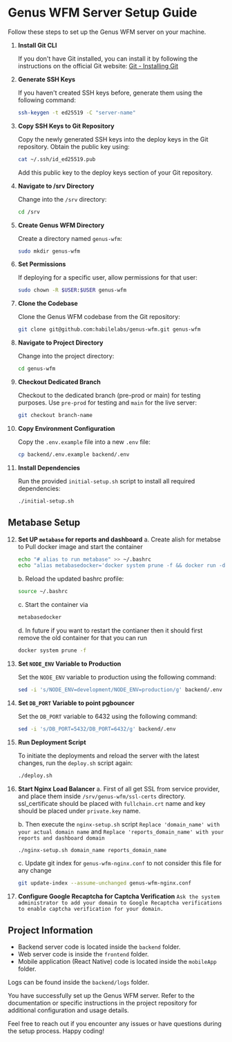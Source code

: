 # Genus WFM Server Setup Guide

Follow these steps to set up the Genus WFM server on your machine.

1. **Install Git CLI**

    If you don't have Git installed, you can install it by following the instructions on the official Git website: [Git - Installing Git](https://git-scm.com/book/en/v2/Getting-Started-Installing-Git)

2. **Generate SSH Keys**

    If you haven't created SSH keys before, generate them using the following command:

    ```bash
    ssh-keygen -t ed25519 -C "server-name"
    ```

3. **Copy SSH Keys to Git Repository**

    Copy the newly generated SSH keys into the deploy keys in the Git repository. Obtain the public key using:

    ```bash
    cat ~/.ssh/id_ed25519.pub
    ```

    Add this public key to the deploy keys section of your Git repository.

4. **Navigate to /srv Directory**

    Change into the `/srv` directory:

    ```bash
    cd /srv
    ```

5. **Create Genus WFM Directory**

    Create a directory named `genus-wfm`:

    ```bash
    sudo mkdir genus-wfm
    ```

6. **Set Permissions**

    If deploying for a specific user, allow permissions for that user:

    ```bash
    sudo chown -R $USER:$USER genus-wfm
    ```

7. **Clone the Codebase**

    Clone the Genus WFM codebase from the Git repository:

    ```bash
    git clone git@github.com:habilelabs/genus-wfm.git genus-wfm
    ```

8. **Navigate to Project Directory**

    Change into the project directory:

    ```bash
    cd genus-wfm
    ```

9. **Checkout Dedicated Branch**

    Checkout to the dedicated branch (pre-prod or main) for testing purposes. Use `pre-prod` for testing and `main` for the live server:

    ```bash
    git checkout branch-name
    ```

10. **Copy Environment Configuration**

    Copy the `.env.example` file into a new `.env` file:

    ```bash
    cp backend/.env.example backend/.env
    ```

11. **Install Dependencies**

    Run the provided `initial-setup.sh` script to install all required dependencies:

    ```bash
    ./initial-setup.sh
    ```

## Metabase Setup

12. **Set UP `metabase` for reports and dashboard**
    a. Create alish for metabse to Pull docker image and start the container
    ```bash
    echo "# alias to run metabase" >> ~/.bashrc
    echo "alias metabasedocker='docker system prune -f && docker run -d --network=host -v /srv/genus-wfm/metabase-data/metabase.db:/metabase.db -v /srv/genus-wfm/metabase-data/data:/metabase-data --name metabase metabase/metabase'"  >> ~/.bashrc
    ```
    b. Reload the updated bashrc profile:

    ```bash
    source ~/.bashrc
    ```

    c. Start the container via
    ```bash
    metabasedocker
    ```

    d. In future if you want to restart the contianer then it should first remove the old container for that you can run
    ```bash
    docker system prune -f
    ```

13. **Set `NODE_ENV` Variable to Production**

    Set the `NODE_ENV` variable to production using the following command:

    ```bash
    sed -i 's/NODE_ENV=development/NODE_ENV=production/g' backend/.env
    ```

14. **Set `DB_PORT` Variable to point pgbouncer**

    Set the `DB_PORT` variable to 6432 using the following command:

    ```bash
    sed -i 's/DB_PORT=5432/DB_PORT=6432/g' backend/.env
    ```

15. **Run Deployment Script**

    To initiate the deployments and reload the server with the latest changes, run the `deploy.sh` script again:

    ```bash
    ./deploy.sh
    ```

16. **Start Nginx Load Balancer**
    a. First of all get SSL from service provider, and place them inside `/srv/genus-wfm/ssl-certs` directory. ssl_certificate should be placed with `fullchain.crt` name and key should be placed under `private.key` name.

    b. Then execute the `nginx-setup.sh` script `Replace 'domain_name' with your actual domain name` and `Replace 'reports_domain_name' with your reports and dashboard domain`

    ```bash
    ./nginx-setup.sh domain_name reports_domain_name
    ```

    c. Update git index for `genus-wfm-nginx.conf` to not consider this file for any change
    ```bash
    git update-index --assume-unchanged genus-wfm-nginx.conf
    ```

17. **Configure Google Recaptcha for Captcha Verification**
    `Ask the system administrator to add your domain to Google Recaptcha verifications to enable captcha verification for your domain.`

## Project Information

- Backend server code is located inside the `backend` folder.
- Web server code is inside the `frontend` folder.
- Mobile application (React Native) code is located inside the `mobileApp` folder.

Logs can be found inside the `backend/logs` folder.

You have successfully set up the Genus WFM server. Refer to the documentation or specific instructions in the project repository for additional configuration and usage details.

Feel free to reach out if you encounter any issues or have questions during the setup process. Happy coding!
